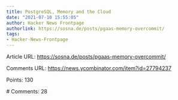 ```yaml
---
title: PostgreSQL, Memory and the Cloud
date: "2021-07-10 15:55:05"
author: Hacker News Frontpage
authorlink: https://sosna.de/posts/pgaas-memory-overcommit/
tags:
- Hacker-News-Frontpage
---
```


<p>Article URL: <a href="https://sosna.de/posts/pgaas-memory-overcommit/">https://sosna.de/posts/pgaas-memory-overcommit/</a></p>
<p>Comments URL: <a href="https://news.ycombinator.com/item?id=27794237">https://news.ycombinator.com/item?id=27794237</a></p>
<p>Points: 130</p>
<p># Comments: 28</p>
